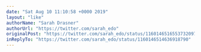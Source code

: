 ```yaml
---
date: "Sat Aug 10 11:10:58 +0000 2019"
layout: "like"
authorName: "Sarah Drasner"
authorUrl: "https://twitter.com/sarah_edo"
originalPost: "https://twitter.com/sarah_edo/status/1160146516553732097"
inReplyTo: "https://twitter.com/sarah_edo/status/1160146514636918790"
---
```

